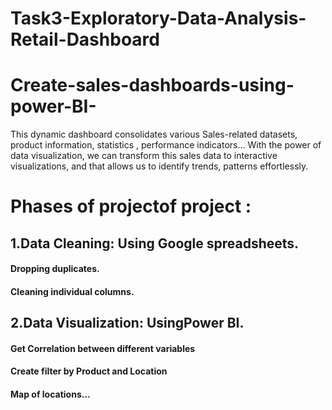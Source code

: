 # Task3-Exploratory-Data-Analysis-Retail-Dashboard

# Create-sales-dashboards-using-power-BI-
This dynamic dashboard consolidates various Sales-related datasets, product information, statistics , performance indicators... With the power of data visualization, we can transform this sales data to interactive visualizations, and that allows us to identify trends, patterns effortlessly.
# Phases of projectof project : 
## 1.Data Cleaning: Using Google spreadsheets.
#### Dropping duplicates.
#### Cleaning individual columns.
## 2.Data Visualization: UsingPower BI.
#### Get Correlation between different variables
#### Create filter by Product and Location 
#### Map of locations...
